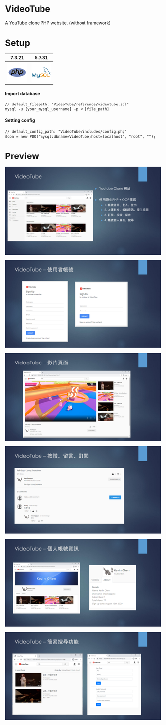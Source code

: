 # VideoTube
A YouTube clone PHP website. (without framework)

# Setup
| 7.3.21 | 5.7.31
|:---:|:---:|
<img src="reference/php_icon.png" width="64"/> | <img src="reference/mysql_icon.png" width="64"/>

#### Import database
```
// default_filepath: "VideoTube/reference/videotube.sql"
mysql -u [your_mysql_username] -p < [file_path]
```

#### Setting config
```
// default_config_path: "VideoTube/includes/config.php"
$con = new PDO("mysql:dbname=VideoTube;host=localhost", "root", "");
```

# Preview
  
![preview1](reference/preview/VideoTube-1.jpg)

![preview2](reference/preview/VideoTube-2.jpg)

![preview3](reference/preview/VideoTube-3.jpg)

![preview4](reference/preview/VideoTube-4.jpg)

![preview5](reference/preview/VideoTube-5.jpg)

![preview6](reference/preview/VideoTube-6.jpg)
